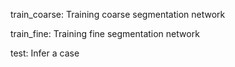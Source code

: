 train_coarse: Training coarse segmentation network

train_fine: Training fine segmentation network

test: Infer a case



 
